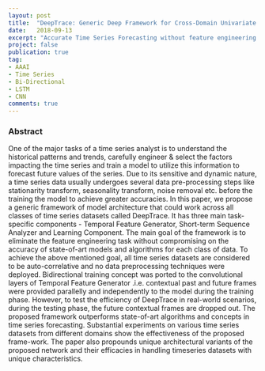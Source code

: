 ```yaml
---
layout: post
title:  "DeepTrace: Generic Deep Framework for Cross-Domain Univariate and Multivariate Time Series Forecast (Under Review)"
date:   2018-09-13
excerpt: "Accurate Time Series Forecasting without feature engineering or data preprocessing."
project: false
publication: true
tag:
- AAAI 
- Time Series
- Bi-Directional
- LSTM
- CNN
comments: true
---
```

### Abstract 
One of the major tasks of a time series analyst is to understand the historical patterns and trends, carefully engineer & select the factors impacting the time series and train a model to utilize this information to forecast future values of the series. Due to its sensitive and dynamic nature, a time series data usually undergoes several data pre-processing steps like stationarity transform, seasonality transform, noise removal etc. before the training the model to achieve greater accuracies. 
In this paper, we propose a generic framework of model architecture that could work across all classes of time series datasets called DeepTrace. It has three main task-specific components - Temporal Feature Generator, Short-term Sequence Analyzer and Learning Component. The main goal of the framework is to eliminate the feature engineering task without compromising on the accuracy of state-of-art models and algorithms for each class of data. To achieve the above mentioned goal, all time series datasets are considered to be auto-correlative and no data preprocessing techniques were deployed. Bidirectional training concept was ported to the convolutional layers of Temporal Feature Generator .i.e. contextual past and future frames were provided parallelly and independently to the model during the training phase. However, to test the efficiency of DeepTrace in real-world scenarios, during the testing phase, the future contextual frames are dropped out.
 The proposed framework outperforms state-of-art algorithms and concepts in time series forecasting. Substantial experiments on various time series datasets from different domains show the effectiveness of the proposed frame-work. The paper also propounds unique architectural variants of the proposed network and their efficacies in handling timeseries datasets with unique characteristics.

